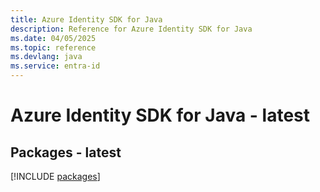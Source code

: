 ```yaml
---
title: Azure Identity SDK for Java
description: Reference for Azure Identity SDK for Java
ms.date: 04/05/2025
ms.topic: reference
ms.devlang: java
ms.service: entra-id
---
```

# Azure Identity SDK for Java - latest
## Packages - latest
[!INCLUDE [packages](identity-index.md)]